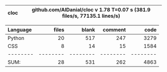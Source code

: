 cloc|github.com/AlDanial/cloc v 1.78  T=0.07 s (381.9 files/s, 77135.1 lines/s)
--- | ---

Language|files|blank|comment|code
:-------|-------:|-------:|-------:|-------:
Python|20|517|247|3279
CSS|8|14|15|1584
--------|--------|--------|--------|--------
SUM:|28|531|262|4863
